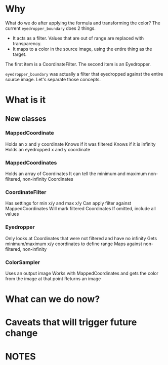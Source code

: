 # Why
What do we do after applying the formula and transforming the color?
The current `eyedropper_boundary` does 2 things.
- It acts as a filter. Values that are out of range are replaced with transparency.
- It maps to a color in the source image, using the entire thing as the target.

The first item is a CoordinateFilter.
The second item is an Eyedropper.

`eyedropper_boundary` was actually a filter that eyedropped against the entire source image. Let's separate those concepts.

# What is it
## New classes
### MappedCoordinate
Holds an x and y coordinate
Knows if it was filtered
Knows if it is infinity
Holds an eyedropped x and y coordinate

### MappedCoordinates
Holds an array of Coordinates
It can tell the minimum and maximum non-filtered, non-infinity Coordinates

### CoordinateFilter
Has settings for min x/y and max x/y
Can apply filter against MappedCoordinates
Will mark filtered Coordinates
If omitted, include all values

### Eyedropper
Only looks at Coordinates that were not filtered and have no infinity
Gets minimum/maximum x/y coordinates to define range
Maps against non-filtered, non-infinity

### ColorSampler
Uses an output image
Works with MappedCoordinates and gets the color from the image at that point
Returns an image

# What can we do now?

# Caveats that will trigger future change

# NOTES
